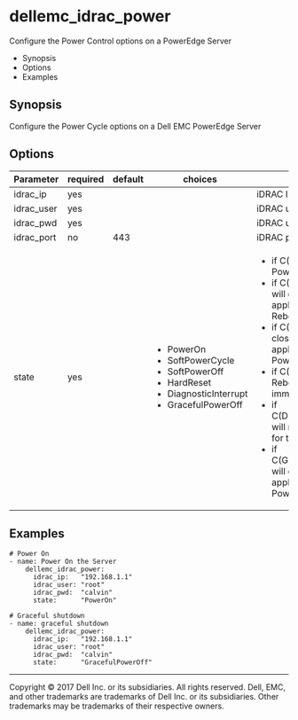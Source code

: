 # dellemc_idrac_power
Configure the Power Control options on a PowerEdge Server

  * Synopsis
  * Options
  * Examples

## Synopsis
Configure the Power Cycle options on a Dell EMC PowerEdge Server

## Options

| Parameter     | required    | default  | choices    | comments |
| ------------- |-------------| ---------|----------- |--------- |
| idrac_ip   |  yes  |  | |  iDRAC IP Address |
| idrac_user |  yes  |  | |  iDRAC user name  |
| idrac_pwd  |  yes  |  | |  iDRAC user password  |
| idrac_port |  no  | 443 | |  iDRAC port number  |
| state  |   yes  |  | <ul> <li>PowerOn</li>  <li>SoftPowerCycle</li>  <li>SoftPowerOff</li>  <li>HardReset</li>  <li>DiagnosticInterrupt</li>  <li>GracefulPowerOff</li> </ul> |  <ul><li>if C(PowerOn), will Power On the server</li><li>if C(SoftPowerCycle), will close the running applications and Reboot the Server</li><li>if C(SoftPowerOff), will close the running applications and Power Off the server</li><li>if C(HardReset), will Reboot the Server immediately</li><li>if C(DiagnosticInterrupt), will reboot the Server for troubleshooting</li><li>if C(GracefulPowerOff), will close the running applications and Power Off the server</li></ul>  |
 
## Examples

```
# Power On
- name: Power On the Server
    dellemc_idrac_power:
      idrac_ip:   "192.168.1.1"
      idrac_user: "root"
      idrac_pwd:  "calvin"
      state:      "PowerOn"

# Graceful shutdown
- name: graceful shutdown
    dellemc_idrac_power:
      idrac_ip:   "192.168.1.1"
      idrac_user: "root"
      idrac_pwd:  "calvin"
      state:      "GracefulPowerOff"
```

---
Copyright © 2017 Dell Inc. or its subsidiaries. All rights reserved. Dell, EMC, and other trademarks are trademarks of Dell Inc. or its subsidiaries. Other trademarks may be trademarks of their respective owners.
